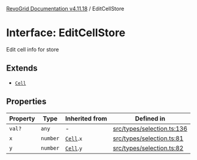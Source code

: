 [RevoGrid Documentation v4.11.18](README.md) / EditCellStore

# Interface: EditCellStore

Edit cell info for store

## Extends

- [`Cell`](Interface.Cell.md)

## Properties

| Property | Type | Inherited from | Defined in |
| ------ | ------ | ------ | ------ |
| `val?` | `any` | - | [src/types/selection.ts:136](https://github.com/revolist/revogrid/blob/1653ad6831cb8c4a18b49e381a14df0c317a2084/src/types/selection.ts#L136) |
| `x` | `number` | [`Cell`](Interface.Cell.md).`x` | [src/types/selection.ts:81](https://github.com/revolist/revogrid/blob/1653ad6831cb8c4a18b49e381a14df0c317a2084/src/types/selection.ts#L81) |
| `y` | `number` | [`Cell`](Interface.Cell.md).`y` | [src/types/selection.ts:82](https://github.com/revolist/revogrid/blob/1653ad6831cb8c4a18b49e381a14df0c317a2084/src/types/selection.ts#L82) |
